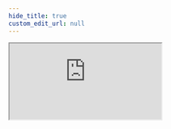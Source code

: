 ```yaml
---
hide_title: true
custom_edit_url: null
---
```

<iframe className="doc-iframe" title="SignUpDocs" src="https://thankful-water-06a6c0b03.5.azurestaticapps.net/tae"></iframe>
<!-- Travel & Expense Proxy page, links to external site -->
